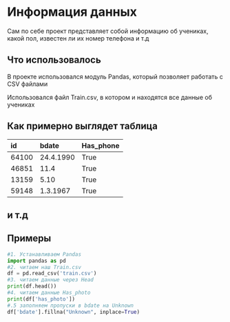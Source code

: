 
# Информация данных

Сам по себе проект представляет собой информацию об учениках, какой пол, известен ли их номер телефона и т.д
## Что использовалось

В проекте использовался модуль Pandas, который позволяет работать с CSV файлами

Использовался файл Train.csv, в котором и находятся все данные об учениках

## Как примерно выглядет таблица
| id | bdate     | Has_phone                |
| :-------- | :------- | :------------------------- |
| 64100 | 24.4.1990 | True |
| 46851 | 11.4 | True |
| 13159 | 5.10 | True |
| 59148 | 1.3.1967 | True |

## и т.д

## Примеры

```python
#1. Устанавливаем Pandas
import pandas as pd
#2. читаем наш Train.csv
df = pd.read_csv('train.csv')
#3. читаем данные через Head
print(df.head())
#4. читаем данные Has_photo
print(df['has_photo'])
#.5 заполняем пропуски в bdate на Unknown
df['bdate'].fillna("Unknown", inplace=True)


